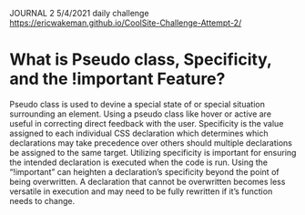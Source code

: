 JOURNAL 2 5/4/2021 
daily challenge
https://ericwakeman.github.io/CoolSite-Challenge-Attempt-2/

# What is Pseudo class, Specificity, and the !important Feature?

Pseudo class is used to devine a special state of or special situation surrounding an element. Using a pseudo class like hover or active are useful in correcting direct feedback with the user. Specificity is the value assigned to each individual CSS declaration which determines which declarations may take precedence over others should multiple declarations be assigned to the same target. Utilizing specificity is important for ensuring the intended declaration is executed when the code is run. Using the “!important” can heighten a declaration’s specificity beyond the point of being overwritten. A declaration that cannot be overwritten becomes less versatile in execution and may need to be fully rewritten if it’s function needs to change.


